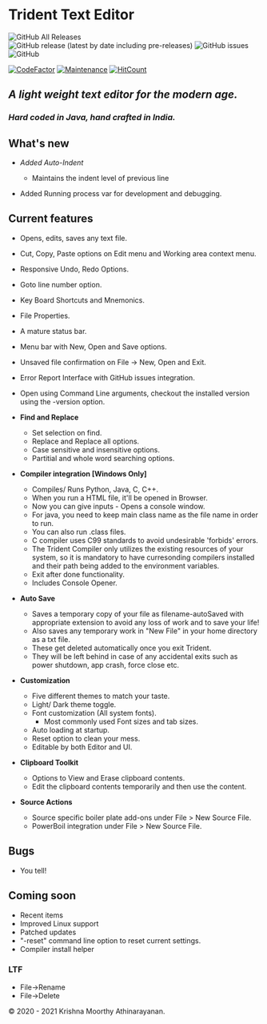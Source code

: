# Trident Text Editor
![GitHub All Releases](https://img.shields.io/github/downloads/KrishnaMoorthy12/trident/total?color=green&style=for-the-badge) ![GitHub release (latest by date including pre-releases)](https://img.shields.io/github/v/release/KrishnaMoorthy12/trident?color=blueviolet&include_prereleases&style=for-the-badge) ![GitHub issues](https://img.shields.io/github/issues/KrishnaMoorthy12/trident?color=red&style=for-the-badge) ![GitHub](https://img.shields.io/github/license/KrishnaMoorthy12/trident?color=orange&style=for-the-badge)

[![CodeFactor](https://www.codefactor.io/repository/github/krishnamoorthy12/trident/badge)](https://www.codefactor.io/repository/github/krishnamoorthy12/trident)  [![Maintenance](https://img.shields.io/badge/Maintained%3F-Yes-blue)](https://GitHub.com/Naereen/StrapDown.js/graphs/commit-activity) [![HitCount](http://hits.dwyl.com/KrishnaMoorthy12/trident.svg)](http://hits.dwyl.com/KrishnaMoorthy12/trident)

## _A light weight text editor for the modern age._

### _Hard coded in Java, hand crafted in India._

## What's new

- _Added Auto-Indent_

  - Maintains the indent level of previous line

- Added Running process var for development and debugging.

## Current features

- Opens, edits, saves any text file.
- Cut, Copy, Paste options on Edit menu and Working area context menu.
- Responsive Undo, Redo Options.
- Goto line number option.
- Key Board Shortcuts and Mnemonics.
- File Properties.
- A mature status bar.
- Menu bar with New, Open and Save options.
- Unsaved file confirmation on File -> New, Open and Exit.
- Error Report Interface with GitHub issues integration.
- Open using Command Line arguments, checkout the installed version using the -version option.

- **Find and Replace**

  - Set selection on find.
  - Replace and Replace all options.
  - Case sensitive and insensitive options.
  - Partitial and whole word searching options.

- **Compiler integration [Windows Only]**

  - Compiles/ Runs Python, Java, C, C++.
  - When you run a HTML file, it'll be opened in Browser.
  - Now you can give inputs - Opens a console window.
  - For java, you need to keep main class name as the file name in order to run.
  - You can also run .class files.
  - C compiler uses C99 standards to avoid undesirable 'forbids' errors.
  - The Trident Compiler only utilizes the existing resources of your system, so it is mandatory to have curresonding compilers installed and their path being added to the environment variables.
  - Exit after done functionality.
  - Includes Console Opener.

- **Auto Save**

  - Saves a temporary copy of your file as filename-autoSaved with appropriate extension to avoid any loss of work and to save your life!
  - Also saves any temporary work in "New File" in your home directory as a txt file.
  - These get deleted automatically once you exit Trident.
  - They will be left behind in case of any accidental exits such as power shutdown, app crash, force close etc.

- **Customization**

  - Five different themes to match your taste.
  - Light/ Dark theme toggle.
  - Font customization (All system fonts).
    - Most commonly used Font sizes and tab sizes.
  - Auto loading at startup.
  - Reset option to clean your mess.
  - Editable by both Editor and UI.

- **Clipboard Toolkit**

  - Options to View and Erase clipboard contents.
  - Edit the clipboard contents temporarily and then use the content.

- **Source Actions**

  - Source specific boiler plate add-ons under File > New Source File.
  - PowerBoil integration under File > New Source File.

## Bugs

- You tell!

## Coming soon

- Recent items
- Improved Linux support
- Patched updates
- "-reset" command line option to reset current settings.
- Compiler install helper

### LTF

- File->Rename
- File->Delete

&copy; 2020 - 2021 Krishna Moorthy Athinarayanan.
